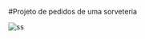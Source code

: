 #Projeto de pedidos de uma sorveteria

![ss](https://user-images.githubusercontent.com/88831927/233741618-0ce53bf8-6c08-43b9-91ef-6ecb06a045e0.png)
